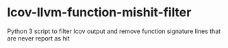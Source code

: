 # lcov-llvm-function-mishit-filter
Python 3 script to filter lcov output and remove function signature lines that are never report as hit
